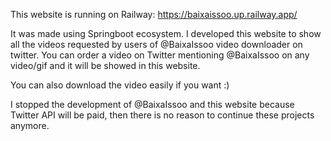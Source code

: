 This website is running on Railway: https://baixaissoo.up.railway.app/

It was made using Springboot ecosystem.
I developed this website to show all the videos requested by users of @BaixaIssoo video downloader
on twitter.
You can order a video on Twitter mentioning @BaixaIssoo on any video/gif and it will be showed in this
website.

You can also download the video easily if you want :)

I stopped the development of @BaixaIssoo and this website because Twitter API will be paid,
then there is no reason to continue these projects anymore.